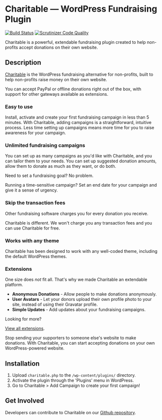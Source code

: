 # Charitable — WordPress Fundraising Plugin
[![Build Status](https://travis-ci.org/Charitable/Charitable.svg?branch=master)](https://travis-ci.org/Charitable/Charitable) [![Scrutinizer Code Quality](https://scrutinizer-ci.com/g/Charitable/Charitable/badges/quality-score.png?b=master)](https://scrutinizer-ci.com/g/Charitable/Charitable/?branch=master)

Charitable is a powerful, extendable fundraising plugin created to help non-profits accept donations on their own website.


## Description

[Charitable](http://wpcharitable.com/) is the WordPress fundraising alternative for non-profits, built to help non-profits raise money on their own website.


You can accept PayPal or offline donations right out of the box, with support for other gateways available as extensions.

### Easy to use

Install, activate and create your first fundraising campaign in less than 5 minutes. With Charitable, adding campaigns is a straightforward, intuitive process. Less time setting up campaigns means more time for you to raise awareness for your campaign.

### Unlimited fundraising campaigns 

You can set up as many campaigns as you'd like with Charitable, and you can tailor them to your needs. You can set up suggested donation amounts, allow them to donate as much as they want, or do both.

Need to set a fundraising goal? No problem.


Running a time-sensitive campaign? Set an end date for your campaign and give it a sense of urgency.

### Skip the transaction fees 

Other fundraising software charges you for every donation you receive.


Charitable is different. We won't charge you any transaction fees and you can use Charitable for free.

### Works with any theme 

Charitable has been designed to work with any well-coded theme, including the default WordPress themes.

### Extensions 

One size does *not* fit all. That's why we made Charitable an extendable platform.


* **Anonymous Donations** - Allow people to make donations anonymously.
* **User Avatars** - Let your donors upload their own profile photo to your site, instead of using their Gravatar profile.
* **Simple Updates** - Add updates about your fundraising campaigns.

Looking for more? 

[View all extensions](http://wpcharitable.com).


Stop sending your supporters to someone else's website to make donations. With Charitable, you can start accepting donations on your own WordPress-powered website.

## Installation

1. Upload `charitable.php` to the `/wp-content/plugins/` directory.
1. Activate the plugin through the 'Plugins' menu in WordPress.
1. Go to Charitable > Add Campaign to create your first campaign!

## Get Involved

Developers can contribute to Charitable on our [Github repository](https://github.com/Charitable/Charitable).

